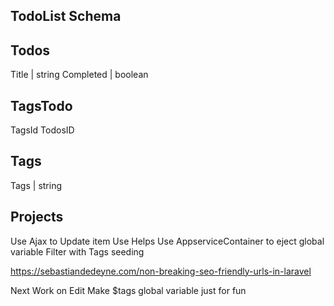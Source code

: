 ## TodoList Schema

## Todos

Title | string
Completed | boolean

## TagsTodo

TagsId
TodosID

## Tags

Tags | string

## Projects

Use Ajax to Update item
Use Helps
Use AppserviceContainer to eject global variable
Filter with Tags
seeding

https://sebastiandedeyne.com/non-breaking-seo-friendly-urls-in-laravel

Next Work on Edit
Make \$tags global variable just for fun
